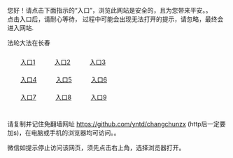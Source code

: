 您好！请点击下面指示的“入口”，浏览此网站是安全的，且为您带来平安。。 <br/>
点击入口后，请耐心等待， 过程中可能会出现无法打开的提示，请忽略，最终会进入网站. </br>

法轮大法在长春<br/>
<div style="padding:10px"><a style="margin:20px" target="_blank" href="https://d2449sa974i2e.cloudfront.net/2Qpsp?qsyeezso" id="ccLink1" rel="nofollow">入口1</a> <a target="_blank" style="margin:20px" href="https://d2qj7k3znvpwc8.cloudfront.net/2Qpsp?rvyloinv" id="ccLink2" rel="nofollow">入口2</a> <a style="margin:20px" target="_blank" href="https://d37iu2to3mu8yt.cloudfront.net/2Qpsp?oznqerxq" id="ccLink3" rel="nofollow">入口3</a></div>

<div style="padding:10px" ><a style="margin:20px" target="_blank" href="https://d2449sa974i2e.cloudfront.net/2Qpsp?qsyeezso" id="ccLink4" rel="nofollow">入口4</a> <a style="margin:20px" href="https://d2qj7k3znvpwc8.cloudfront.net/2Qpsp?rvyloinv" target="_blank" id="ccLink5" rel="nofollow">入口5</a> <a style="margin:20px" href="https://d37iu2to3mu8yt.cloudfront.net/2Qpsp?oznqerxq" target="_blank" id="ccLink6" rel="nofollow">入口6</a></div>

<div style="padding:10px"><a style="margin:20px" target="_blank" href="https://d2449sa974i2e.cloudfront.net/2Qpsp?qsyeezso" id="ccLink7" rel="nofollow">入口7</a> <a style="margin:20px" href="https://d2qj7k3znvpwc8.cloudfront.net/2Qpsp?rvyloinv" target="_blank" id="ccLink8" rel="nofollow">入口8</a> <a style="margin:20px" target="_blank" href="https://d37iu2to3mu8yt.cloudfront.net/2Qpsp?oznqerxq" id="ccLink9" rel="nofollow">入口9</a></div>

<br/>



请复制并记住免翻墙网址 https://github.com/yntd/changchunzx (http后一定要加s)，在电脑或手机的浏览器均可访问。。<br/>

微信如提示停止访问该网页，须先点击右上角，选择浏览器打开。
